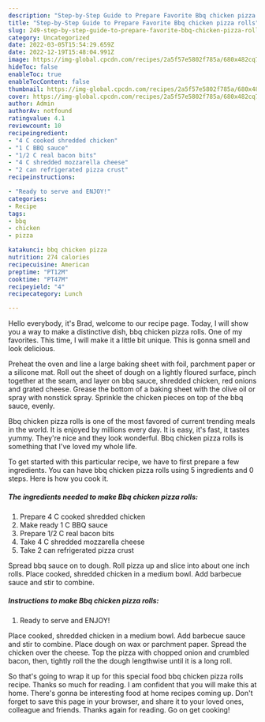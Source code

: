 ```yaml
---
description: "Step-by-Step Guide to Prepare Favorite Bbq chicken pizza rolls"
title: "Step-by-Step Guide to Prepare Favorite Bbq chicken pizza rolls"
slug: 249-step-by-step-guide-to-prepare-favorite-bbq-chicken-pizza-rolls
category: Uncategorized
date: 2022-03-05T15:54:29.659Z
date: 2022-12-19T15:48:04.991Z
image: https://img-global.cpcdn.com/recipes/2a5f57e5802f785a/680x482cq70/bbq-chicken-pizza-rolls-recipe-main-photo.jpg
hideToc: false
enableToc: true
enableTocContent: false
thumbnail: https://img-global.cpcdn.com/recipes/2a5f57e5802f785a/680x482cq70/bbq-chicken-pizza-rolls-recipe-main-photo.jpg
cover: https://img-global.cpcdn.com/recipes/2a5f57e5802f785a/680x482cq70/bbq-chicken-pizza-rolls-recipe-main-photo.jpg
author: Admin
authorAv: notfound
ratingvalue: 4.1
reviewcount: 10
recipeingredient:
- "4 C cooked shredded chicken"
- "1 C BBQ sauce"
- "1/2 C real bacon bits"
- "4 C shredded mozzarella cheese"
- "2 can refrigerated pizza crust"
recipeinstructions:

- "Ready to serve and ENJOY!"
categories:
- Recipe
tags:
- bbq
- chicken
- pizza

katakunci: bbq chicken pizza 
nutrition: 274 calories
recipecuisine: American
preptime: "PT12M"
cooktime: "PT47M"
recipeyield: "4"
recipecategory: Lunch

---
```



Hello everybody, it's Brad, welcome to our recipe page. Today, I will show you a way to make a distinctive dish, bbq chicken pizza rolls. One of my favorites. This time, I will make it a little bit unique. This is gonna smell and look delicious.

Preheat the oven and line a large baking sheet with foil, parchment paper or a silicone mat. Roll out the sheet of dough on a lightly floured surface, pinch together at the seam, and layer on bbq sauce, shredded chicken, red onions and grated cheese. Grease the bottom of a baking sheet with the olive oil or spray with nonstick spray. Sprinkle the chicken pieces on top of the bbq sauce, evenly.

Bbq chicken pizza rolls is one of the most favored of current trending meals in the world. It is enjoyed by millions every day. It is easy, it's fast, it tastes yummy. They're nice and they look wonderful. Bbq chicken pizza rolls is something that I've loved my whole life.


To get started with this particular recipe, we have to first prepare a few ingredients. You can have bbq chicken pizza rolls using 5 ingredients and 0 steps. Here is how you cook it.

<!--inarticleads1-->

##### The ingredients needed to make Bbq chicken pizza rolls:

1. Prepare 4 C cooked shredded chicken
1. Make ready 1 C BBQ sauce
1. Prepare 1/2 C real bacon bits
1. Take 4 C shredded mozzarella cheese
1. Take 2 can refrigerated pizza crust


Spread bbq sauce on to dough. Roll pizza up and slice into about one inch rolls. Place cooked, shredded chicken in a medium bowl. Add barbecue sauce and stir to combine. 

<!--inarticleads2-->

##### Instructions to make Bbq chicken pizza rolls:


1. Ready to serve and ENJOY!

Place cooked, shredded chicken in a medium bowl. Add barbecue sauce and stir to combine. Place dough on wax or parchment paper. Spread the chicken over the cheese. Top the pizza with chopped onion and crumbled bacon, then, tightly roll the the dough lengthwise until it is a long roll. 

So that's going to wrap it up for this special food bbq chicken pizza rolls recipe. Thanks so much for reading. I am confident that you will make this at home. There's gonna be interesting food at home recipes coming up. Don't forget to save this page in your browser, and share it to your loved ones, colleague and friends. Thanks again for reading. Go on get cooking!
